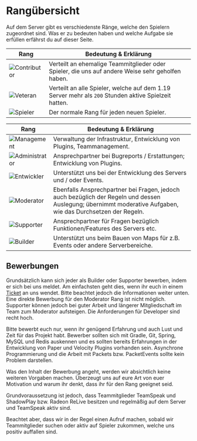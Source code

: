 # Rangübersicht

Auf dem Server gibt es verschiedenste Ränge, welche den Spielern zugeordnet sind.
Was er zu bedeuten haben und welche Aufgabe sie erfüllen erfährst du auf dieser Seite.

<tabs>

<tab title="Spieler Ränge" >

| Rang | Bedeutung & Erklärung |
|------|------------------------|
| ![Contributor](contributor.png) | Verteilt an ehemalige Teammitglieder oder Spieler, die uns auf andere Weise sehr geholfen haben. |
| ![Veteran](veteran.png) | Verteilt an alle Spieler, welche auf dem 1.19 Server mehr als `200` Stunden aktive Spielzeit hatten. |
| ![Spieler](player.png) | Der normale Rang für jeden neuen Spieler. |
</tab>

<tab title="Team Ränge" >

| Rang | Bedeutung & Erklärung |
|------|------------------------|
| ![Management](management.png) | Verwaltung der Infrastruktur, Entwicklung von Plugins, Teammanagement. |
| ![Administrator](administrator.png) | Ansprechpartner bei Bugreports / Erstattungen; Entwicklung von Plugins. |
| ![Entwickler](developer.png) | Unterstützt uns bei der Entwicklung des Servers und / oder Events. |
| ![Moderator](moderator.png) | Ebenfalls Ansprechpartner bei Fragen, jedoch auch bezüglich der Regeln und dessen Auslegung; übernimmt moderative Aufgaben, wie das Durchsetzen der Regeln. |
| ![Supporter](supporter.png) | Ansprechpartner für Fragen bezüglich Funktionen/Features des Servers etc. |
| ![Builder](builder.png) | Unterstützt uns beim Bauen von Maps für z.B. Events oder andere Serverbereiche. |
</tab>

</tabs>

## Bewerbungen

<deflist>
<def title="Bewerbung als Builder oder Supporter">
Grundsätzlich kann sich jeder als Builder oder Supporter bewerben, indem er sich bei uns meldet. 
Am einfachsten geht dies, wenn ihr euch in einem 
<a href="%tickets_channel%">Ticket</a>
an uns wendet. Bitte beachtet jedoch die Informationen weiter unten.
</def>
<def title="Bewerbung als Moderator">
Eine direkte Bewerbung für den Moderator Rang ist nicht möglich. Supporter können jedoch bei guter Arbeit und längerer Mitgliedschaft im Team zum Moderator aufsteigen.
</def>
<def title="Bewerbung als Developer">
Die Anforderungen für Developer sind recht hoch. 

Bitte bewerbt euch nur, wenn ihr genügend Erfahrung und auch Lust und Zeit
für das Projekt habt. Bewerber sollten sich mit Gradle, Git, Spring, MySQL und Redis auskennen und es sollten bereits
Erfahrungen in der Entwicklung von Paper und Velocity Plugins vorhanden sein. Asynchrone Programmierung und die Arbeit
mit Packets bzw. PacketEvents sollte kein Problem darstellen.
</def>
</deflist>

<note>
Was den Inhalt der Bewerbung angeht, werden wir absichtlich keine weiteren Vorgaben machen. Überzeugt uns auf eure Art von euer Motivation und warum ihr denkt, dass ihr für den Rang geeignet seid.

Grundvoraussetzung ist jedoch, dass Teammitglieder TeamSpeak und ShadowPlay bzw. Radeon ReLive besitzen und regelmäßig auf dem
Server und TeamSpeak aktiv sind.

Beachtet aber, dass wir in der Regel einen Aufruf machen, sobald wir Teammitglieder suchen oder
aktiv auf Spieler zukommen, welche uns positiv auffallen sind.
</note>


